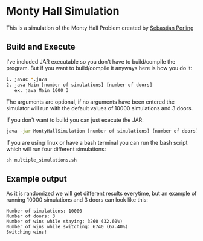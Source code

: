 # Monty Hall Simulation
This is a simulation of the Monty Hall Problem created by [Sebastian Porling](http://porling.me)

## Build and Execute
I've included JAR executable so you don't have to build/compile the program.
But if you want to build/compile it anyways here is how you do it:

```bash
1. javac *.java
2. java Main [number of simulations] [number of doors]
   ex. java Main 1000 3
```
The arguments are optional, if no arguments have been entered the simulator will run with the default values of 10000 simulations and 3 doors.

If you don't want to build you can just execute the JAR:

```bash
java -jar MontyHallSimulation [number of simulations] [number of doors]
```

If you are using linux or have a bash terminal you can run the bash script which will run four different simulations:
```
sh multiple_simulations.sh
```

## Example output
As it is randomized we will get different results everytime, but an example of running 10000 simulations and 3 doors can look like this:

```
Number of simulations: 10000
Number of doors: 3
Number of wins while staying: 3260 (32.60%)
Number of wins while switching: 6740 (67.40%)
Switching wins!
```